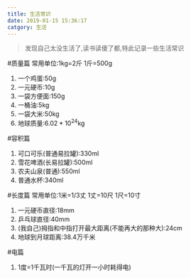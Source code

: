 ```yaml
---
title: 生活常识
date: 2019-01-15 15:36:17
catgory: 生活
---
```

>发现自己太没生活了,读书读傻了都,特此记录一些生活常识

#质量篇
常用单位:1kg=2斤 1斤=500g
1. 一个鸡蛋:50g
2. 一元硬币:10g
3. 一袋方便面:150g
4. 一桶油:5kg
5. 一袋大米:50kg
6. 地球质量:$6.02*10^{24}$kg

#容积篇
1. 可口可乐(普通易拉罐):330ml
2. 雪花啤酒(长易拉罐):500ml
2. 农夫山泉(普通):550ml
3. 普通水杯:340ml

#长度篇
常用单位:1米=1/3丈 1丈=10尺 1尺=10寸
1. 一元硬币直径:18mm
2. 乒乓球直径:40mm
3. (我自己)拇指和中指打开最大距离(不能再大的那种大):24cm
4. 地球到月球距离:38.4万千米

#电篇
1. 1度=1千瓦时(一千瓦的灯开一小时耗得电)